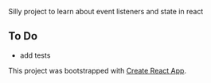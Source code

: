 Silly project to learn about event listeners and state in react

## To Do
* add tests

This project was bootstrapped with [Create React App](https://github.com/facebookincubator/create-react-app).

